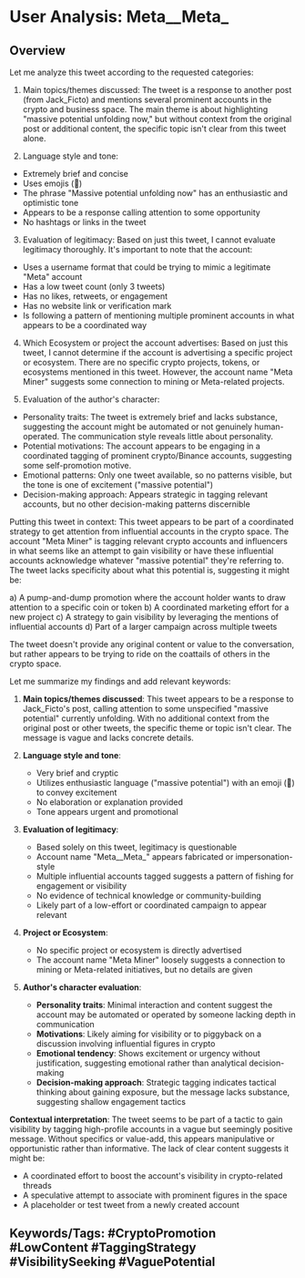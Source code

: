 # User Analysis: Meta__Meta_

## Overview

<think>
Let me analyze this tweet according to the requested categories:

1. Main topics/themes discussed:
The tweet is a response to another post (from Jack_Ficto) and mentions several prominent accounts in the crypto and business space. The main theme is about highlighting "massive potential unfolding now," but without context from the original post or additional content, the specific topic isn't clear from this tweet alone.

2. Language style and tone:
- Extremely brief and concise
- Uses emojis (💯)
- The phrase "Massive potential unfolding now" has an enthusiastic and optimistic tone
- Appears to be a response calling attention to some opportunity
- No hashtags or links in the tweet

3. Evaluation of legitimacy:
Based on just this tweet, I cannot evaluate legitimacy thoroughly. It's important to note that the account:
- Uses a username format that could be trying to mimic a legitimate "Meta" account
- Has a low tweet count (only 3 tweets)
- Has no likes, retweets, or engagement
- Has no website link or verification mark
- Is following a pattern of mentioning multiple prominent accounts in what appears to be a coordinated way

4. Which Ecosystem or project the account advertises:
Based on just this tweet, I cannot determine if the account is advertising a specific project or ecosystem. There are no specific crypto projects, tokens, or ecosystems mentioned in this tweet. However, the account name "Meta Miner" suggests some connection to mining or Meta-related projects.

5. Evaluation of the author's character:
- Personality traits: The tweet is extremely brief and lacks substance, suggesting the account might be automated or not genuinely human-operated. The communication style reveals little about personality.
- Potential motivations: The account appears to be engaging in a coordinated tagging of prominent crypto/Binance accounts, suggesting some self-promotion motive.
- Emotional patterns: Only one tweet available, so no patterns visible, but the tone is one of excitement ("massive potential")
- Decision-making approach: Appears strategic in tagging relevant accounts, but no other decision-making patterns discernible

Putting this tweet in context:
This tweet appears to be part of a coordinated strategy to get attention from influential accounts in the crypto space. The account "Meta Miner" is tagging relevant crypto accounts and influencers in what seems like an attempt to gain visibility or have these influential accounts acknowledge whatever "massive potential" they're referring to. The tweet lacks specificity about what this potential is, suggesting it might be:

a) A pump-and-dump promotion where the account holder wants to draw attention to a specific coin or token
b) A coordinated marketing effort for a new project
c) A strategy to gain visibility by leveraging the mentions of influential accounts
d) Part of a larger campaign across multiple tweets

The tweet doesn't provide any original content or value to the conversation, but rather appears to be trying to ride on the coattails of others in the crypto space.

Let me summarize my findings and add relevant keywords:
</think>

1. **Main topics/themes discussed**: 
   This tweet appears to be a response to Jack_Ficto's post, calling attention to some unspecified "massive potential" currently unfolding. With no additional context from the original post or other tweets, the specific theme or topic isn't clear. The message is vague and lacks concrete details.

2. **Language style and tone**:
   - Very brief and cryptic
   - Utilizes enthusiastic language ("massive potential") with an emoji (💯) to convey excitement
   - No elaboration or explanation provided
   - Tone appears urgent and promotional

3. **Evaluation of legitimacy**:
   - Based solely on this tweet, legitimacy is questionable
   - Account name "Meta__Meta_" appears fabricated or impersonation-style
   - Multiple influential accounts tagged suggests a pattern of fishing for engagement or visibility
   - No evidence of technical knowledge or community-building
   - Likely part of a low-effort or coordinated campaign to appear relevant

4. **Project or Ecosystem**:
   - No specific project or ecosystem is directly advertised
   - The account name "Meta Miner" loosely suggests a connection to mining or Meta-related initiatives, but no details are given

5. **Author's character evaluation**:
   - **Personality traits**: Minimal interaction and content suggest the account may be automated or operated by someone lacking depth in communication
   - **Motivations**: Likely aiming for visibility or to piggyback on a discussion involving influential figures in crypto
   - **Emotional tendency**: Shows excitement or urgency without justification, suggesting emotional rather than analytical decision-making
   - **Decision-making approach**: Strategic tagging indicates tactical thinking about gaining exposure, but the message lacks substance, suggesting shallow engagement tactics

**Contextual interpretation**:
The tweet seems to be part of a tactic to gain visibility by tagging high-profile accounts in a vague but seemingly positive message. Without specifics or value-add, this appears manipulative or opportunistic rather than informative. The lack of clear content suggests it might be:
- A coordinated effort to boost the account's visibility in crypto-related threads
- A speculative attempt to associate with prominent figures in the space
- A placeholder or test tweet from a newly created account

**Keywords/Tags**: #CryptoPromotion #LowContent #TaggingStrategy #VisibilitySeeking #VaguePotential
---
